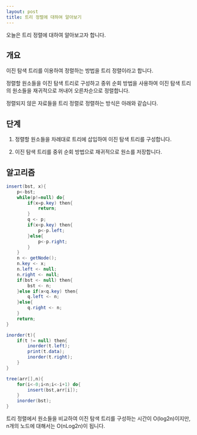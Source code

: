 ```yaml
---
layout: post
title: 트리 정렬에 대하여 알아보기
---
```


오늘은 트리 정렬에 대하여 알아보고자 합니다.

## 개요

이진 탐색 트리를 이용하여 정렬하는 방법을 트리 정렬이라고 합니다.

정렬할 원소들을 이진 탐색 트리로 구성하고 중위 순회 방법을 사용하여 이진 탐색 트리의 원소들을 재귀적으로 꺼내어 오른차순으로 정렬합니다.

정렬되지 않은 자료들을 트리 정렬로 정렬하는 방식은 아래와 같습니다.

## 단계

1. 정렬할 원소들을 차례대로 트리에 삽입하여 이진 탐색 트리를 구성합니다.

1. 이진 탐색 트리를 중위 순회 방법으로 재귀적으로 원소를 저장합니다.

## 알고리즘

```java
insert(bst, x){
    p<-bst;
    while(p!=null) do{
        if(x=p.key) then{
            return;
        }
        q <- p;
        if(x<p.key) then{
            p<-p.left;
        }else{
            p<-p.right;
        }
    }
    n <- getNode();
    n.key <- x;
    n.left <- null;
    n.right <- null;
    if(bst <- null) then{
        bst <- n;
    }else if(x<q.key) then{
        q.left <- n;
    }else{
        q.right <- n;
    }
    return;
}

inorder(t){
    if(t != null) then{
        inorder(t.left);
        print(t.data);
        inorder(t.right);
    }
}

tree(arr[],n){
    for(i<-0;i<n;i<-i+1) do{
        insert(bst,arr[i]);
    }
    inorder(bst);
}
```

트리 정렬에서 원소들을 비교하여 이진 탐색 트리를 구성하는 시간이 O(log2n)이지만, n개의 노드에 대해서는 O(nLog2n)이 됩니다.
